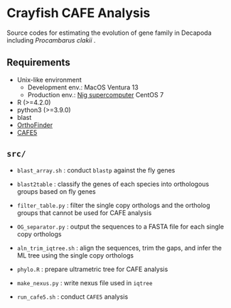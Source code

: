 # Crayfish CAFE Analysis
Source codes for estimating the evolution of gene family in Decapoda including *Procambarus clakii* .

## Requirements
- Unix-like environment
  - Development env.: MacOS Ventura 13
  - Production env.: [Nig supercomputer](https://sc.ddbj.nig.ac.jp/en/) CentOS 7
- R (>=4.2.0)
- python3 (>=3.9.0)
- blast
- [OrthoFinder](https://github.com/davidemms/OrthoFinder)
- [CAFE5](https://github.com/hahnlab/CAFE5)


## `src/`
- `blast_array.sh`
:	conduct `blastp` against the fly genes

- `blast2table`
:	classify the genes of each species into orthologous groups based on fly genes

- `filter_table.py`
:	filter the single copy orthologs and the ortholog groups that cannot be used for CAFE analysis

- `OG_separator.py`
:	output the sequences to a FASTA file for each single copy orthologs

- `aln_trim_iqtree.sh`
:	align the sequences, trim the gaps, and infer the ML tree using the single copy orthologs

- `phylo.R`
: prepare ultrametric tree for CAFE analysis

- `make_nexus.py`
:	write nexus file used in `iqtree`

- `run_cafe5.sh`
:	conduct `CAFE5` analysis
